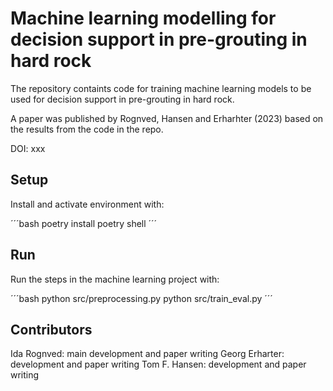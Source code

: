 # Machine learning modelling for decision support in pre-grouting in hard rock

The repository containts code for training machine learning models to be used for decision support in pre-grouting in hard rock.

A paper was published by Rognved, Hansen and Erharhter (2023) based on the results from the code in the repo.

DOI: xxx

## Setup

Install and activate environment with:

´´´bash
poetry install
poetry shell
´´´

## Run

Run the steps in the machine learning project with:

´´´bash
python src/preprocessing.py
python src/train_eval.py
´´´

## Contributors

Ida Rognved: main development and paper writing
Georg Erharter: development and paper writing
Tom F. Hansen: development and paper writing

